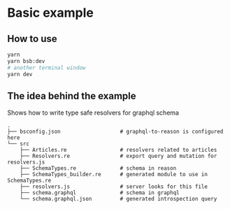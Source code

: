 # Basic example

## How to use

```bash
yarn
yarn bsb:dev
# another terminal window
yarn dev
```

## The idea behind the example

Shows how to write type safe resolvers for graphql schema

```
.
├── bsconfig.json                   # graphql-to-reason is configured here
└── src
    ├── Articles.re                 # resolvers related to articles
    ├── Resolvers.re                # export query and mutation for resolvers.js 
    ├── SchemaTypes.re              # schema in reason
    ├── SchemaTypes_builder.re      # generated module to use in SchemaTypes.re
    ├── resolvers.js                # server looks for this file
    ├── schema.graphql              # schema in graphql
    └── schema.graphql.json         # generated introspection query
```
